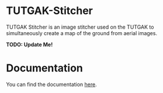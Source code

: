 # TUTGAK-Stitcher

TUTGAK Stitcher is an image stitcher used on the TUTGAK to simultaneously create a
map of the ground from aerial images.

**TODO: Update Me!**

# Documentation
You can find the documentation [here](https://balkon-tech.github.io/TUTGAK-Stitcher/).
